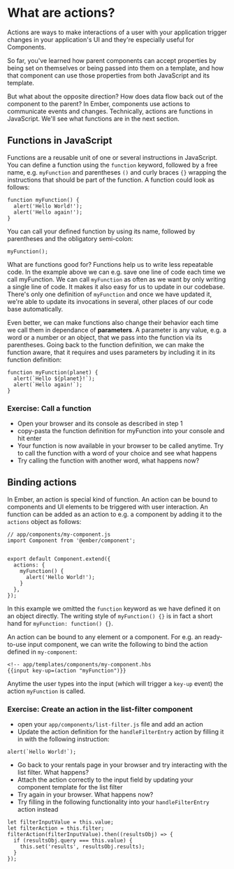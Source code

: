 # What are actions?

Actions are ways to make interactions of a user with your application trigger changes in your application's UI and they're especially useful for Components.

So far, you've learned how parent components can accept properties by being set on themselves or being passed into them on a template, and how that component can use those properties from both JavaScript and its template.

But what about the opposite direction? How does data flow back out of the component to the parent? In Ember, components use actions to communicate events and changes. Technically, actions are functions in JavaScript. We'll see what functions are in the next section.


## Functions in JavaScript

Functions are a reusable unit of one or several instructions in JavaScript. You can define a function using the `function` keyword, followed by a free name, e.g. `myFunction` and parentheses `()` and curly braces `{}` wrapping the instructions that should be part of the function. A function could look as follows:


```
function myFunction() {
  alert('Hello World!');
  alert('Hello again!');  
}
```

You can call your defined function by using its name, followed by parentheses and the obligatory semi-colon:


```
myFunction();
```

What are functions good for? Functions help us to write less repeatable code. In the example above we can e.g. save one line of code each time we call myFunction. We can call `myFunction` as often as we want by only writing a single line of code. It makes it also easy for us to update in our codebase. There's only one definition of `myFunction` and once we have updated it, we're able to update its invocations in several, other places of our code base automatically.

Even better, we can make functions also change their behavior each time we call them in dependance of **parameters**. A parameter is any value, e.g. a word or a number or an object, that we pass into the function via its parentheses. Going back to the function definition, we can make the function aware, that it requires and uses parameters by including it in its function definition:


```
function myFunction(planet) {
  alert(`Hello ${planet}!`);
  alert(`Hello again!`);    
}
```

### Exercise: Call a function

- Open your browser and its console as described in step 1
- copy-pasta the function definition for myFunction into your console and hit enter
- Your function is now available in your browser to be called anytime. Try to call the function with a word of your choice and see what happens
- Try calling the function with another word, what happens now?

## Binding actions

In Ember, an action is special kind of function. An action can be bound to components and UI elements to be triggered with user interaction. An function can be added as an action to e.g. a component by adding it to the `actions` object as follows:


```
// app/components/my-component.js
import Component from '@ember/component';


export default Component.extend({
  actions: {
    myFunction() {
      alert('Hello World!');
    }
  },
});

```

In this example we omitted the `function` keyword as we have defined it on an object directly. The writing style of `myFunction() {}` is in fact a short hand for `myFunction: function() {}`.


An action can be bound to any element or a component. For e.g. an ready-to-use input component, we can write the following to bind the action defined in `my-component`:

```
<!-- app/templates/components/my-component.hbs
{{input key-up=(action "myFunction")}}
```

Anytime the user types into the input (which will trigger a `key-up` event) the action `myFunction` is called.


### Exercise: Create an action in the list-filter component

- open your `app/components/list-filter.js` file and add an action
- Update the action definition for the `handleFilterEntry` action by filling it in with the following instruction:

```
alert(`Hello World!`);
```
- Go back to your rentals page in your browser and try interacting with the list filter. What happens?
- Attach the action correctly to the input field by updating your component template for the list filter
- Try again in your browser. What happens now?
- Try filling in the following functionality into your `handleFilterEntry` action instead
```
let filterInputValue = this.value;
let filterAction = this.filter;
filterAction(filterInputValue).then((resultsObj) => {
  if (resultsObj.query === this.value) {
    this.set('results', resultsObj.results);
  }
});
```
